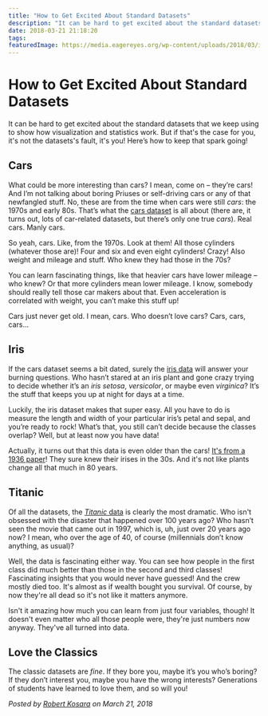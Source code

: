 ```yaml
---
title: "How to Get Excited About Standard Datasets"
description: "It can be hard to get excited about the standard datasets that we keep using to show how visualization and statistics work. But if that's the case for you, it's not the datasets's fault, it's you! Here’s how to keep that spark going!"
date: 2018-03-21 21:18:20
tags: 
featuredImage: https://media.eagereyes.org/wp-content/uploads/2018/03/iris.jpg
---
```


# How to Get Excited About Standard Datasets

It can be hard to get excited about the standard datasets that we keep using to show how visualization and statistics work. But if that's the case for you, it's not the datasets's fault, it's you! Here’s how to keep that spark going!

## Cars

What could be more interesting than cars? I mean, come on – they’re cars! And I’m not talking about boring Priuses or self-driving cars or any of that newfangled stuff. No, these are from the time when cars were still <em>cars</em>: the 1970s and early 80s. That’s what the <a href="http://www.rpubs.com/dksmith01/cars">cars dataset</a> is all about (there are, it turns out, lots of car-related datasets, but there’s only one true <em>cars</em>). Real cars. Manly cars.

So yeah, cars. Like, from the 1970s. Look at them! All those cylinders (whatever those are)! Four and six and even eight cylinders! Crazy! Also weight and mileage and stuff. Who knew they had those in the 70s?

You can learn fascinating things, like that heavier cars have lower mileage – who knew? Or that more cylinders mean lower mileage. I know, somebody should really tell those car makers about that. Even acceleration is correlated with weight, you can’t make this stuff up!

Cars just never get old. I mean, cars. Who doesn’t love cars? Cars, cars, cars…

## Iris

If the cars dataset seems a bit dated, surely the <a href="https://archive.ics.uci.edu/ml/datasets/iris">iris data</a> will answer your burning questions. Who hasn’t stared at an iris plant and gone crazy trying to decide whether it’s an <em>iris setosa</em>, <em>versicolor</em>, or maybe even <em>virginica</em>? It’s the stuff that keeps you up at night for days at a time.

Luckily, the iris dataset makes that super easy. All you have to do is measure the length and width of your particular iris’s petal and sepal, and you’re ready to rock! What’s that, you still can’t decide because the classes overlap? Well, but at least now you have data!

Actually, it turns out that this data is even older than the cars! <a href="https://en.wikipedia.org/wiki/Iris_flower_data_set">It's from a 1936 paper</a>! They sure knew their irises in the 30s. And it's not like plants change all that much in 80 years.

## Titanic

Of all the datasets, the <a href="http://stat.ethz.ch/R-manual/R-devel/library/datasets/html/Titanic.html"><em>Titanic</em> data</a> is clearly the most dramatic. Who isn't obsessed with the disaster that happened over 100 years ago? Who hasn’t seen the movie that came out in 1997, which is, uh, just over 20 years ago now? I mean, who over the age of 40, of course (millennials don’t know anything, as usual)?

Well, the data is fascinating either way. You can see how people in the first class did much better than those in the second and third classes! Fascinating insights that you would never have guessed! And the crew mostly died too. It's almost as if wealth bought you survival. Of course, by now they're all dead so it's not like it matters anymore.

Isn't it amazing how much you can learn from just four variables, though! It doesn't even matter who all those people were, they're just numbers now anyway. They've all turned into data.

## Love the Classics

The classic datasets are <em>fine</em>. If they bore you, maybe it’s you who’s boring? If they don’t interest you, maybe you have the wrong interests? Generations of students have learned to love them, and so will you!


_Posted by <a href="/about">Robert Kosara</a> on March 21, 2018_


